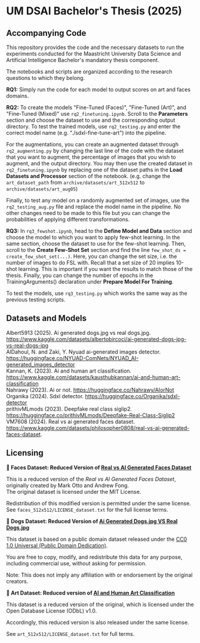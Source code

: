 # UM DSAI Bachelor's Thesis (2025)
## Accompanying Code
 
This repository provides the code and the necessary datasets to run the experiments conducted for the Maastricht University Data Science and Artificial Intelligence Bachelor's mandatory thesis component. 

The notebooks and scripts are organized according to the research questions to which they belong. 

**RQ1:** 
Simply run the code for each model to output scores on art and faces domains.

**RQ2:** 
To create the models "Fine-Tuned (Faces)", "Fine-Tuned (Art)", and "Fine-Tuned (Mixed)" use `rq2_finetuning.ipynb`. Scroll to the **Parameters** section and choose the dataset to use and the corresponding output directory. To test the trained models, use `rq2_testing.py` and enter the correct model name (e.g. "./sdxl-fine-tune-art") into the pipeline.

For the augmentations, you can create an augmented dataset through `rq2_augmenting.py` by changing the last line of the code with the dataset that you want to augment, the percentage of images that you wish to augment, and the output directory. You may then use the created dataset in `rq2_finetuning.ipynb` by replacing one of the dataset paths in the **Load Datasets and Processor** section of the notebook. (e.g. change the `art_dataset_path` from `archive/datasets/art_512x512` to `archive/datasets/art_aug05`)

Finally, to test any model on a randomly augmented set of images, use the `rq2_testing_aug.py` file and replace the model name in the pipeline. No other changes need to be made to this file but you can change the probabilities of applying different transformations. 

**RQ3:**
In `rq3_fewshot.ipynb`, head to the **Define Model and Data** section and choose the model to which you want to apply few-shot learning. In the same section, choose the dataset to use for the few-shot learning. Then, scroll to the **Create Few-Shot Set** section and find the line `few_shot_ds = create_few_shot_set(...)`. Here, you can change the set size, i.e. the number of images to do FSL with. Recall that a set size of 20 implies 10-shot learning. This is important if you want the results to match those of the thesis. Finally, you can change the number of epochs in the TrainingArguments() declaration under **Prepare Model For Training**.

To test the models, use `rq3_testing.py` which works the same way as the previous testing scripts.

## Datasets and Models 
Albert5913 (2025). Ai generated dogs.jpg vs real dogs.jpg. https://www.kaggle.com/datasets/albertobircoci/ai-generated-dogs-jpg-vs-real-dogs-jpg <br/>
AlDahoul, N. and Zaki, Y. Nyuad ai-generated images detector. https://huggingface.co/NYUAD-ComNets/NYUAD_AI-generated_images_detector <br/>
Kannan, K. (2023). Ai and human art classification. https://www.kaggle.com/datasets/kausthubkannan/ai-and-human-art-classification <br/>
Nahrawy (2023). Ai or not. https://huggingface.co/Nahrawy/AIorNot <br/>
Organika (2024). Sdxl detector. https://huggingface.co/Organika/sdxl-detector <br/>
prithivMLmods (2023). Deepfake real class siglip2. https://huggingface.co/prithivMLmods/Deepfake-Real-Class-Siglip2 <br/>
VM7608 (2024). Real vs ai generated faces dataset. https://www.kaggle.com/datasets/philosopher0808/real-vs-ai-generated-faces-dataset. <br/>

## Licensing

**📂 Faces Dataset: Reduced Version of [Real vs AI Generated Faces Dataset](https://www.kaggle.com/datasets/philosopher0808/real-vs-ai-generated-faces-dataset/data)**

This is a reduced version of the *Real vs AI Generated Faces Dataset*, originally created by Mark Otto and Andrew Fong.  
The original dataset is licensed under the MIT License.

Redistribution of this modified version is permitted under the same license.  
See `faces_512x512/LICENSE_dataset.txt` for the full license terms.

**📂 Dogs Dataset: Reduced Version of [Ai Generated Dogs.jpg VS Real Dogs.jpg](https://www.kaggle.com/datasets/albertobircoci/ai-generated-dogs-jpg-vs-real-dogs-jpg)**

This dataset is based on a public domain dataset released under the [CC0 1.0 Universal (Public Domain Dedication)](https://creativecommons.org/publicdomain/zero/1.0/).

You are free to copy, modify, and redistribute this data for any purpose, including commercial use, without asking for permission.

Note: This does not imply any affiliation with or endorsement by the original creators.

**📂 Art Dataset: Reduced version of [AI and Human Art Classification](https://www.kaggle.com/datasets/kausthubkannan/ai-and-human-art-classification)**

This dataset is a reduced version of the original, which is licensed under the Open Database License (ODbL) v1.0.  

Accordingly, this reduced version is also released under the same license.  

See `art_512x512/LICENSE_dataset.txt` for full terms.

